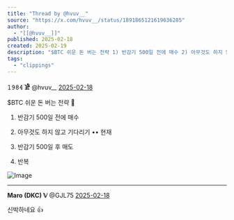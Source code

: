 ```yaml
---
title: "Thread by @hvuv__"
source: "https://x.com/hvuv__/status/1891865121619636285"
author:
  - "[[@hvuv__]]"
published: 2025-02-18
created: 2025-02-19
description: "$BTC 쉬운 돈 버는 전략 1) 반감기 500일 전에 매수 2) 아무것도 하지 않고 기다리기 •• 현재 3) 반감기 500일 후 매도 4) 반복"
tags:
  - "clippings"
---
```

**𝟷𝟿𝟾𝟺 𓁁** @hvuv\_\_ [2025-02-18](https://x.com/hvuv__/status/1891865121619636285)

$BTC 쉬운 돈 버는 전략 🤝

1) 반감기 500일 전에 매수

2) 아무것도 하지 않고 기다리기 •• 현재

3) 반감기 500일 후 매도

4) 반복

![Image](https://pbs.twimg.com/media/GkFBTLbWMAA5M76?format=jpg&name=large)

---

**Maro (DKC) 𝕍** @GJL75 [2025-02-18](https://x.com/GJL75/status/1891872365799244183)

신박하네요 👍